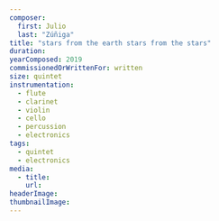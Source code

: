 ```yaml
---
composer:
  first: Julio
  last: "Zúñiga"
title: "stars from the earth stars from the stars"
duration:
yearComposed: 2019
commissionedOrWrittenFor: written
size: quintet
instrumentation:
  - flute
  - clarinet
  - violin
  - cello
  - percussion
  - electronics
tags:
  - quintet
  - electronics
media:
  - title:
    url:
headerImage:
thumbnailImage:
---
```

